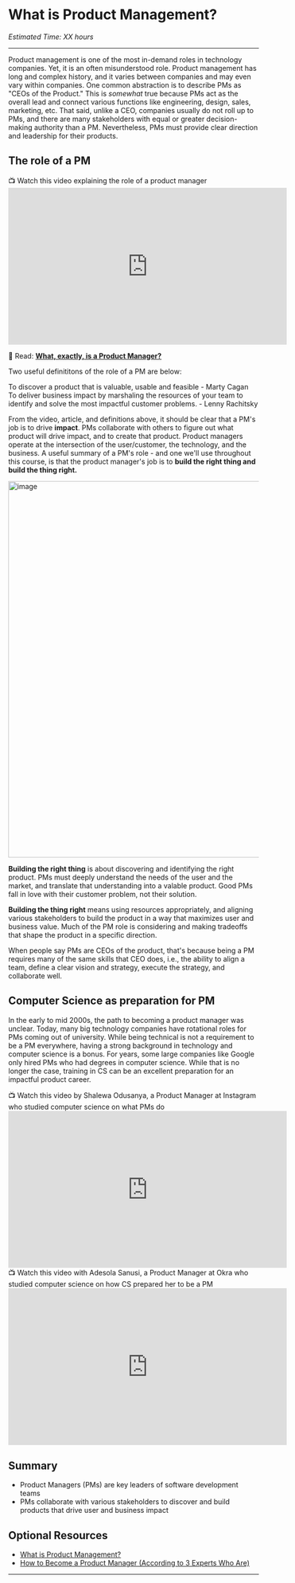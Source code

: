 # What is Product Management?

*Estimated Time: XX hours*

---

Product management is one of the most in-demand roles in technology companies. Yet, it is an often misunderstood role. Product management has long and complex history, and it varies between companies and may even vary within companies. One common abstraction is to describe PMs as "CEOs of the Product." This is _somewhat_ true because PMs act as the overall lead and connect various functions like engineering, design, sales, marketing, etc. That said, unlike a CEO, companies usually do not roll up to PMs, and there are many stakeholders with equal or greater decision-making authority than a PM. Nevertheless, PMs must provide clear direction and leadership for their products. 

## The role of a PM
<aside>
📺 Watch this video explaining the role of a product manager
</aside>
<iframe width="560" height="315" src="https://www.youtube.com/embed/yUOC-Y0f5ZQ" title="YouTube video player" frameborder="0" allow="accelerometer; autoplay; clipboard-write; encrypted-media; gyroscope; picture-in-picture" allowfullscreen></iframe>

<aside>

📖 Read: **[What, exactly, is a Product Manager?](https://www.mindtheproduct.com/what-exactly-is-a-product-manager/)**

</aside>

 
Two useful definititons of the role of a PM are below: 

 
<aside>
  To discover a product that is valuable, usable and feasible - Marty Cagan
</aside>

<aside>
  To deliver business impact by marshaling the resources of your team to identify and solve the most impactful customer problems. - Lenny Rachitsky
</aside>

From the video, article, and definitions above, it should be clear that a PM's job is to drive **impact**. PMs collaborate with others to figure out what product will drive impact, and to create that product. Product managers operate at the intersection of the user/customer, the technology, and the business. A useful summary of a PM's role - and one we'll use throughout this course, is that the product manager's job is to **build the right thing and build the thing right.**

 <img width="756" alt="image" src="https://user-images.githubusercontent.com/1774663/198885557-7b79b0d7-5535-462c-88a7-c5b07fd1a0da.png">


**Building the right thing** is about discovering and identifying the right product. PMs must deeply understand the needs of the user and the market, and translate that understanding into a valable product. Good PMs fall in love with their customer problem, not their solution. 

**Building the thing right** means using resources appropriately, and aligning various stakeholders to build the product in a way that maximizes user and business value. Much of the PM role is considering and making tradeoffs that shape the product in a specific direction. 

When people say PMs are CEOs of the product, that's because being a PM requires many of the same skills that CEO does, i.e., the ability to align a team, define a clear vision and strategy, execute the strategy, and collaborate well. 



## Computer Science as preparation for PM
In the early to mid 2000s, the path to becoming a product manager was unclear. Today, many big technology companies have rotational roles for PMs coming out of university. While being technical is not a requirement to be a PM everywhere, having a strong background in technology and computer science is a bonus. For years, some large companies like Google only hired PMs who had degrees in computer science. While that is no longer the case, training in CS can be an excellent preparation for an impactful product career. 

<aside>
📺 Watch this video by Shalewa Odusanya, a Product Manager at Instagram who studied computer science on what PMs do
</aside>
<iframe width="560" height="315" src="https://www.youtube.com/embed/-RmrHkTA0Jg" title="YouTube video player" frameborder="0" allow="accelerometer; autoplay; clipboard-write; encrypted-media; gyroscope; picture-in-picture" allowfullscreen></iframe>



<aside>
📺 Watch this video with Adesola Sanusi, a Product Manager at Okra who studied computer science on how CS prepared her to be a PM
</aside>
<iframe width="560" height="315" src="https://www.youtube.com/embed/-RmrHkTA0Jg" title="YouTube video player" frameborder="0" allow="accelerometer; autoplay; clipboard-write; encrypted-media; gyroscope; picture-in-picture" allowfullscreen></iframe>


## Summary

- Product Managers (PMs) are key leaders of software development teams
- PMs collaborate with various stakeholders to discover and build products that drive user and business impact

## Optional Resources

- [What is Product Management?](https://www.lennysnewsletter.com/p/what-is-product-management)
- [How to Become a Product Manager (According to 3 Experts Who Are)](https://builtin.com/product/how-become-product-manager)


---


